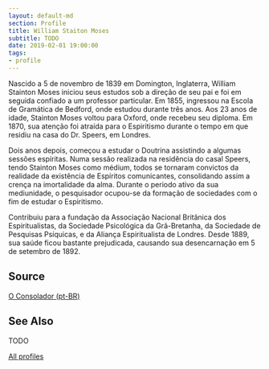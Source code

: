 ```yaml
---
layout: default-md
section: Profile
title: William Staiton Moses
subtitle: TODO
date: 2019-02-01 19:00:00
tags: 
- profile
---
```


Nascido a 5 de novembro de 1839 em Domington, Inglaterra, William Stainton Moses iniciou seus estudos sob a direção de seu pai e foi em seguida confiado a um professor particular. Em 1855, ingressou na Escola de Gramática de Bedford, onde estudou durante três anos. Aos 23 anos de idade, Stainton Moses voltou para Oxford, onde recebeu seu diploma. Em 1870, sua atenção foi atraída para o Espiritismo durante o tempo em que residiu na casa do Dr. Speers, em Londres.

Dois anos depois, começou a estudar o Doutrina assistindo a algumas sessões espíritas. Numa sessão realizada na residência do casal Speers, tendo Stainton Moses como médium, todos se tornaram convictos da realidade da existência de Espíritos comunicantes, consolidando assim a crença na imortalidade da alma. Durante o periodo ativo da sua mediunidade, o pesquisador ocupou-se da formação de sociedades com o fim de estudar o Espiritismo.

Contribuiu para a fundação da Associação Nacional Britânica dos Espiritualistas, da Sociedade Psicológica da Grã-Bretanha, da Sociedade de Pesquisas Psíquicas, e da Aliança Espiritualista de Londres. Desde 1889, sua saúde ficou bastante prejudicada, causando sua desencarnação em 5 de setembro de 1892.
 

## Source
[O Consolador (pt-BR)](http://www.oconsolador.com.br/linkfixo/biografias/williammoses.html)


## See Also
TODO


<a href="/profiles" class="button">All profiles</a>